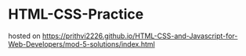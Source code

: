 # HTML-CSS-Practice

hosted on  https://prithvi2226.github.io/HTML-CSS-and-Javascript-for-Web-Developers/mod-5-solutions/index.html
